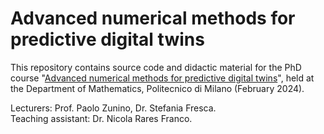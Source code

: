 # Advanced numerical methods for predictive digital twins

This repository contains source code and didactic material for the PhD course "[Advanced numerical methods for predictive digital twins](https://www11.ceda.polimi.it/manifestidott/manifestidott/controller/MainPublic.do?EVN_DETTAGLIOINSEGNAMENTO=EVENTO&c_insegn=057418&aa=2021&k_corso_la=1385&lang=EN)", held at the Department of Mathematics, Politecnico di Milano (February 2024).

Lecturers: Prof. Paolo Zunino, Dr. Stefania Fresca.
</br>
Teaching assistant: Dr. Nicola Rares Franco.
